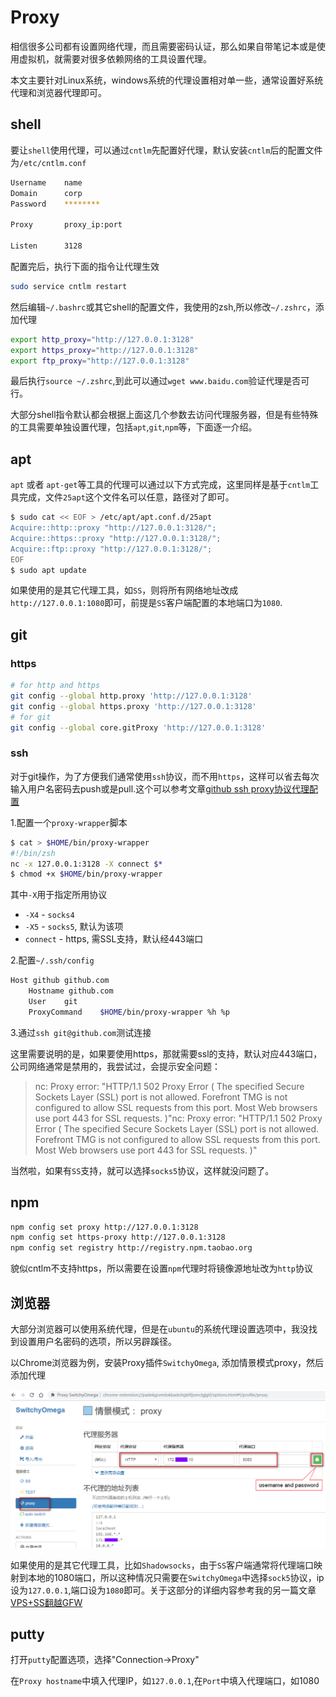 # Proxy

相信很多公司都有设置网络代理，而且需要密码认证，那么如果自带笔记本或是使用虚拟机，就需要对很多依赖网络的工具设置代理。

本文主要针对Linux系统，windows系统的代理设置相对单一些，通常设置好系统代理和浏览器代理即可。

## shell

要让`shell`使用代理，可以通过`cntlm`先配置好代理，默认安装`cntlm`后的配置文件为`/etc/cntlm.conf`

``` sh
Username    name
Domain      corp
Password    ********

Proxy       proxy_ip:port

Listen      3128
```

配置完后，执行下面的指令让代理生效

``` sh
sudo service cntlm restart
```

然后编辑`~/.bashrc`或其它shell的配置文件，我使用的zsh,所以修改`~/.zshrc`，添加代理

``` sh
export http_proxy="http://127.0.0.1:3128"
export https_proxy="http://127.0.0.1:3128"
export ftp_proxy="http://127.0.0.1:3128"
```

最后执行`source ~/.zshrc`,到此可以通过`wget www.baidu.com`验证代理是否可行。

大部分shell指令默认都会根据上面这几个参数去访问代理服务器，但是有些特殊的工具需要单独设置代理，包括`apt`,`git`,`npm`等，下面逐一介绍。

## apt

`apt` 或者 `apt-get`等工具的代理可以通过以下方式完成，这里同样是基于`cntlm`工具完成，文件`25apt`这个文件名可以任意，路径对了即可。

``` sh
$ sudo cat << EOF > /etc/apt/apt.conf.d/25apt
Acquire::http::proxy "http://127.0.0.1:3128/";
Acquire::https::proxy "http://127.0.0.1:3128/";
Acquire::ftp::proxy "http://127.0.0.1:3128/";
EOF
$ sudo apt update
```

如果使用的是其它代理工具，如`SS`，则将所有网络地址改成`http://127.0.0.1:1080`即可，前提是`SS`客户端配置的本地端口为`1080`.

## git

### https

``` bash
# for http and https
git config --global http.proxy 'http://127.0.0.1:3128'
git config --global https.proxy 'http://127.0.0.1:3128'
# for git
git config --global core.gitProxy 'http://127.0.0.1:3128'
```

### ssh

对于git操作，为了方便我们通常使用`ssh`协议，而不用`https`，这样可以省去每次输入用户名密码去push或是pull.这个可以参考文章[github ssh proxy协议代理配置](https://www.cnblogs.com/meshinestar/p/3994822.html)

1.配置一个`proxy-wrapper`脚本

``` bash
$ cat > $HOME/bin/proxy-wrapper
#!/bin/zsh
nc -x 127.0.0.1:3128 -X connect $*
$ chmod +x $HOME/bin/proxy-wrapper
```

其中`-X`用于指定所用协议

- `-X4` - `socks4`
- `-X5` - `socks5`, 默认为该项
- `connect` - https, 需SSL支持，默认经443端口

2.配置`~/.ssh/config`

``` sh
Host github github.com
    Hostname github.com
    User    git
    ProxyCommand    $HOME/bin/proxy-wrapper %h %p
```

3.通过`ssh git@github.com`测试连接

这里需要说明的是，如果要使用https，那就需要ssl的支持，默认对应443端口，公司网络通常是禁用的，我尝试过，会提示安全问题：

> nc: Proxy error: "HTTP/1.1 502 Proxy Error ( The specified Secure Sockets Layer (SSL) port is not allowed. Forefront TMG is not configured to allow SSL requests from this port. Most Web browsers use port 443 for SSL requests.   )"nc: Proxy error: "HTTP/1.1 502 Proxy Error ( The specified Secure Sockets Layer (SSL) port is not allowed. Forefront TMG is not configured to allow SSL requests from this port. Most Web browsers use port 443 for SSL requests.   )"

当然啦，如果有`SS`支持，就可以选择`socks5`协议，这样就没问题了。

## npm

``` sh
npm config set proxy http://127.0.0.1:3128
npm config set https-proxy http://127.0.0.1:3128
npm config set registry http://registry.npm.taobao.org
```

貌似cntlm不支持https，所以需要在设置`npm`代理时将镜像源地址改为`http`协议

## 浏览器

大部分浏览器可以使用系统代理，但是在`ubuntu`的系统代理设置选项中，我没找到设置用户名密码的选项，所以另辟蹊径。

以Chrome浏览器为例，安装Proxy插件`SwitchyOmega`, 添加情景模式proxy，然后添加代理

![Chrome proxy](../assets/proxys/chrome-proxy.png)

如果使用的是其它代理工具，比如`Shadowsocks`，由于`SS`客户端通常将代理端口映射到本地的1080端口，所以这种情况只需要在`SwitchyOmega`中选择`sock5`协议，ip设为`127.0.0.1`,端口设为`1080`即可。关于这部分的详细内容参考我的另一篇文章[VPS+SS翻越GFW](https://www.litreily.top/2017/09/07/ss-config/)

## putty

打开`putty`配置选项，选择"Connection->Proxy"

在`Proxy hostname`中填入代理IP，如`127.0.0.1`,在`Port`中填入代理端口，如1080
